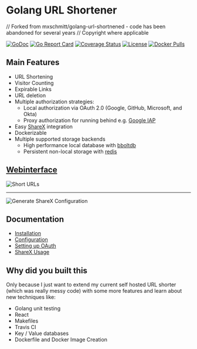 # Golang URL Shortener

// Forked from mxschmitt/golang-url-shortnened - code has been abandoned for several years
// Copyright where applicable

[![GoDoc](https://godoc.org/github.com/acacio/url-shortener?status.svg)](https://godoc.org/github.com/acacio/url-shortener)
[![Go Report Card](https://goreportcard.com/badge/github.com/acacio/url-shortener)](https://goreportcard.com/report/github.com/acacio/url-shortener)
[![Coverage Status](https://coveralls.io/repos/github/acacio/url-shortener/badge.svg?branch=master)](https://coveralls.io/github/acacio/url-shortener?branch=master)
[![License](https://img.shields.io/badge/License-MIT-blue.svg)](https://opensource.org/licenses/MIT)
[![Docker Pulls](https://img.shields.io/docker/pulls/acacio/url_shortener.svg)](https://hub.docker.com/r/acacio/url_shortener/)

## Main Features

- URL Shortening
- Visitor Counting
- Expirable Links
- URL deletion
- Multiple authorization strategies:
    - Local authorization via OAuth 2.0 (Google, GitHub, Microsoft, and Okta)
    - Proxy authorization for running behind e.g. [Google IAP](https://cloud.google.com/iap/)
- Easy [ShareX](https://github.com/ShareX/ShareX) integration
- Dockerizable
- Multiple supported storage backends
    - High performance local database with [bboltdb](https://github.com/etcd-io/bbolt)
    - Persistent non-local storage with [redis](https://redis.io/)

## [Webinterface](https://so.sh0rt.cat)

![Short URLs](https://user-images.githubusercontent.com/17984549/32700384-955d9336-c7c4-11e7-9fab-4141a86a375c.png)

---

![Generate ShareX Configuration](https://user-images.githubusercontent.com/17984549/32700395-cf9f057a-c7c4-11e7-9d2b-7523c8a95a20.png)

## Documentation

- [Installation](https://github.com/acacio/url-shortener/wiki/Installation)
- [Configuration](https://github.com/acacio/url-shortener/wiki/Configuration)
- [Setting up OAuth](https://github.com/acacio/url-shortener/wiki/Setting-up-OAuth)
- [ShareX Usage](https://github.com/acacio/url-shortener/wiki/ShareX)

## Why did you built this

Only because I just want to extend my current self hosted URL shorter (which was really messy code) with some more features and learn about new techniques like:

- Golang unit testing
- React
- Makefiles
- Travis CI
- Key / Value databases
- Dockerfile and Docker Image Creation
